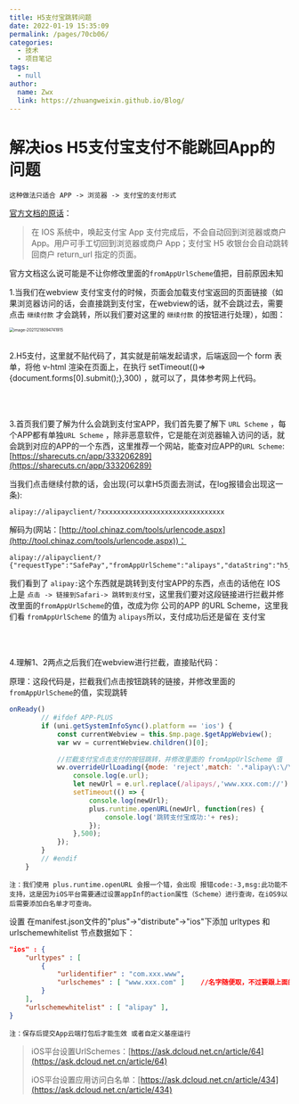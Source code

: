 ```yaml
---
title: H5支付宝跳转问题
date: 2022-01-19 15:35:09
permalink: /pages/70cb06/
categories:
  - 技术
  - 项目笔记
tags: 
  - null
author: 
  name: Zwx
  link: https://zhuangweixin.github.io/Blog/
---
```

# 解决ios H5支付宝支付不能跳回App的问题

`这种做法只适合 APP -> 浏览器 -> 支付宝的支付形式`

[官方文档的原话](https://opendocs.alipay.com/open/203/105285/)：

> 在 IOS 系统中，唤起支付宝 App 支付完成后，不会自动回到浏览器或商户 App。用户可手工切回到浏览器或商户 App；支付宝 H5 收银台会自动跳转回商户 return_url 指定的页面。

官方文档这么说可能是不让你修改里面的`fromAppUrlScheme`值把，目前原因未知



1.当我们在webview 支付宝支付的时候，页面会加载支付宝返回的页面链接（如果浏览器访问的话，会直接跳到支付宝，在webview的话，就不会跳过去，需要点击 `继续付款` 才会跳转，所以我们要对这里的 `继续付款` 的按钮进行处理），如图：

<img src="http://xin.img.alicbin.com/img/image-20211218094741915.png" alt="image-20211218094741915" style="zoom:50%;" />



<br/>

<br/>

2.H5支付，这里就不贴代码了，其实就是前端发起请求，后端返回一个 form 表单，将他 v-html 渲染在页面上，在执行 setTimeout(()=>{document.forms[0].submit();},300) ，就可以了，具体参考网上代码。

<br/>

<br/>

3.首页我们要了解为什么会跳到支付宝APP，我们首先要了解下 `URL Scheme` ，每个APP都有单独`URL Scheme` ，除非恶意软件，它是能在浏览器输入访问的话，就会跳到对应的APP的一个东西，这里推荐一个网站，能查对应APP的`URL Scheme`:[https://sharecuts.cn/app/333206289](https://sharecuts.cn/app/333206289)

当我们点击继续付款的话，会出现(可以拿H5页面去测试，在log报错会出现这一条):

```
alipay://alipayclient/?xxxxxxxxxxxxxxxxxxxxxxxxxxxxxxx
```

解码为(网站：[http://tool.chinaz.com/tools/urlencode.aspx](http://tool.chinaz.com/tools/urlencode.aspx))：

```
alipay://alipayclient/?{"requestType":"SafePay","fromAppUrlScheme":"alipays","dataString":"h5_route_token=\"xxxxxxxxxxxxxxxxx\"&is_h5_route=\"true\"&h5_route_senior=\"true\""}
```

我们看到了 `alipay:`这个东西就是跳转到支付宝APP的东西，点击的话他在 IOS 上是   `点击 -> 链接到Safari-> 跳转到支付宝`，这里我们要对这段链接进行拦截并修改里面的`fromAppUrlScheme`的值，改成为你 公司的APP 的URL Scheme，这里我们看 `fromAppUrlScheme` 的值为 `alipays`所以，支付成功后还是留在 支付宝 

<br/>

<br/>

4.理解1、2两点之后我们在webview进行拦截，直接贴代码：

原理：这段代码是，拦截我们点击按钮跳转的链接，并修改里面的`fromAppUrlScheme`的值，实现跳转

```js
onReady() 
		// #ifdef APP-PLUS
		if (uni.getSystemInfoSync().platform == 'ios') {
			const currentWebview = this.$mp.page.$getAppWebview();
			var wv = currentWebview.children()[0];
				 
			//拦截支付宝点击支付的按钮跳转，并修改里面的 fromAppUrlScheme 值
			wv.overrideUrlLoading({mode: 'reject',match: '.*alipay\:\/\/.*'},(e)=>{
				console.log(e.url);
				let newUrl = e.url.replace(/alipays/,'www.xxx.com://')
				setTimeout(() => {
					console.log(newUrl);
					plus.runtime.openURL(newUrl, function(res) {
						console.log('跳转支付宝成功:'+ res);
					}); 
				},500);  
			});
		}
		// #endif
	}	
```

`注：我们使用 plus.runtime.openURL 会报一个错，会出现 报错code:-3,msg:此功能不支持，这是因为iOS平台需要通过设置appInf的action属性（Scheme）进行查询，在iOS9以后需要添加白名单才可查询。`

设置 在manifest.json文件的"plus"->"distribute"->"ios"下添加 urltypes 和 urlschemewhitelist  节点数据如下：

```json
"ios" : {
    "urltypes" : [
        {
            "urlidentifier" : "com.xxx.www",
            "urlschemes" : [ "www.xxx.com" ]	//名字随便取，不过要跟上面的拦截修改一致，拦截的话后面记得加上 ://，相关配置文章看我最后发的链接
        }
    ],
    "urlschemewhitelist" : [ "alipay" ],
}
```

`注：保存后提交App云端打包后才能生效 或者自定义基座运行`



> iOS平台设置UrlSchemes：[https://ask.dcloud.net.cn/article/64](https://ask.dcloud.net.cn/article/64)
>
> iOS平台设置应用访问白名单：[https://ask.dcloud.net.cn/article/434](https://ask.dcloud.net.cn/article/434)

